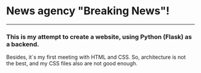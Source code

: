 # News agency "Breaking News"!
___
### This is my attempt to create a website, using Python (Flask) as a backend.

Besides, it\`s my first meeting with HTML and CSS. So, architecture is not 
the best, and my CSS files also are not good enough.